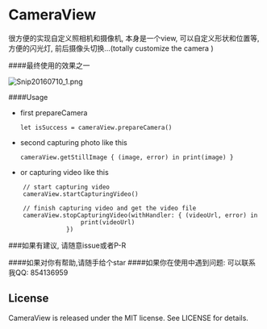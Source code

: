 # CameraView
很方便的实现自定义照相机和摄像机, 本身是一个view, 可以自定义形状和位置等, 方便的闪光灯, 前后摄像头切换...(totally customize the camera )

####最终使用的效果之一

![Snip20160710_1.png](http://upload-images.jianshu.io/upload_images/1271831-beb7ccfeddaa2352.png?imageMogr2/auto-orient/strip%7CimageView2/2/w/1240)

####Usage

* first prepareCamera
 
  `let isSuccess = cameraView.prepareCamera()`

* second capturing photo like this

   `cameraView.getStillImage { (image, error) in
                print(image)
            }`
* or capturing video like this

```
	// start capturing video
    cameraView.startCapturingVideo()

	// finish capturing video and get the video file
	cameraView.stopCapturingVideo(withHandler: { (videoUrl, error) in
                    print(videoUrl)
                })

```


###如果有建议, 请随意issue或者P-R


####如果对你有帮助,请随手给个star 
####如果你在使用中遇到问题: 可以联系我QQ: 854136959
## License

CameraView is released under the MIT license. See LICENSE for details.
